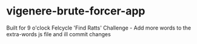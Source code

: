 # vigenere-brute-forcer-app
Built for 9 o'clock Felcycle 'Find Ratts' Challenge - Add more words to the extra-words js file and ill commit changes
